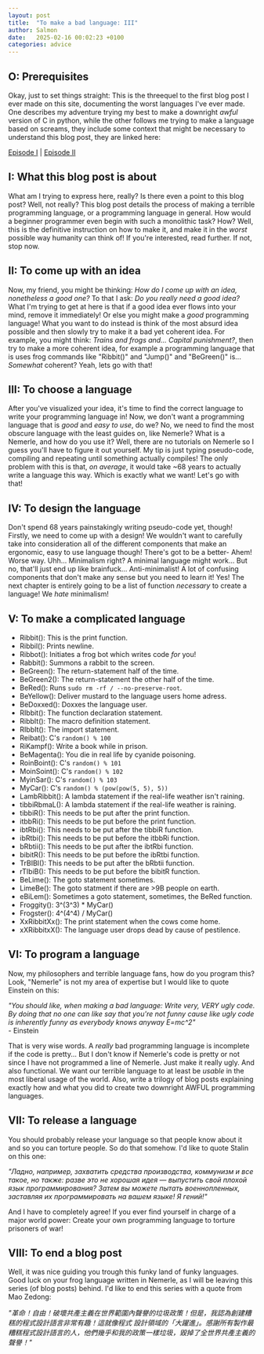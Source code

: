```yaml
---
layout: post
title:  "To make a bad language: III"
author: Salmon
date:   2025-02-16 00:02:23 +0100
categories: advice
---
```


## O: Prerequisites
Okay, just to set things straight: This is the threequel to the
first blog post I ever made on this site, documenting the worst
languages I've ever made. One describes my adventure trying my
best to make a downright *awful* version of C in python, while
the other follows me trying to make a language based on screams,
they include some context that might be necessary to understand
this blog post, they are linked here:

[Episode I](https://elisstaaf.github.io/projects/2025/01/01/worst-language.html) | [Episode II](https://elisstaaf.github.io/projects/2025/01/04/worst-language-sequel.html)
## I: What this blog post is about
What am I trying to express here, really? Is there even a point
to this blog post? Well, not really? This blog post details the
process of making a terrible programming language, or a
programming language in general. How would a beginner programmer
even begin with such a monolithic task? How? Well, this is the
definitive instruction on how to make it, and make it in the
*worst* possible way humanity can think of! If you're interested,
read further. If not, stop now.

## II: To come up with an idea
Now, my friend, you might be thinking: *How do I come up with
an idea, nonetheless a good one?* To that I ask: *Do you
really need a good idea?* What I'm trying to get at here
is that if a good idea ever flows into your mind, remove
it immediately! Or else you might make a *good* programming
language! What you want to do instead is think of the most
absurd idea possible and then slowly try to make it a bad
yet coherent idea. For example, you might think: *Trains
and frogs and... Capital punishment?*, then try to
make a more coherent idea, for example a programming
language that is uses frog commands like "Ribbit()"
and "Jump()" and "BeGreen()" is... *Somewhat*
coherent? Yeah, lets go with that!

## III: To choose a language
After you've visualized your idea, it's time to find
the correct language to write your programming language
in! Now, we don't want a programming language that is
*good* and *easy to use*, do we? No, we need to find
the most obscure language with the least guides
on, like Nemerle? What is a Nemerle, and how do
you use it? Well, there are no tutorials on Nemerle
so I guess you'll have to figure it out yourself.
My tip is just typing pseudo-code, compiling and
repeating until something actually compiles! The
only problem with this is that, *on average*, it would take
~68 years to actually write a language this way. Which
is exactly what we want! Let's go with that!

## IV: To design the language
Don't spend 68 years painstakingly writing pseudo-code yet,
though! Firstly, we need to come up with a design! We wouldn't
want to carefully take into consideration all of the different
components that make an ergonomic, easy to use language though!
There's got to be a better- Ahem! Worse way. Uhh... Minimalism
right? A minimal language might work... But no, that'll just
end up like brainfuck... Anti-minimalist! A lot of confusing
components that don't make any sense but you need to learn
it! Yes! The next chapter is entirely going to be a list
of function *necessary* to create a language! We *hate*
minimalism!

## V: To make a complicated language
* Ribbit():      This is the print function.
* Ribbil():      Prints newline.
* Ribbot():      Initiates a frog bot which writes code *for* you!
* Rabbit():      Summons a rabbit to the screen.
* BeGreen():     The return-statement half of the time.
* BeGreen2():    The return-statement the other half of the time.
* BeRed():       Runs ``sudo rm -rf / --no-preserve-root``.
* BeYellow():    Deliver mustard to the language users home adress.
* BeDoxxed():    Doxxes the language user.
* RIbbit():      The function declaration statement.
* RibbIt():      The macro definition statement.
* RIbbIt():      The import statement.
* Reibat():      C's ``random() % 100``
* RiKampf():     Write a book while in prison.
* BeMagenta():   You die in real life by cyanide poisoning.
* RoinBoint():   C's ``random() % 101``
* MoinSoint():   C's ``random() % 102``
* MyinSar():     C's ``random() % 103``
* MyCar():       C's ``random() % (pow(pow(5, 5), 5)) ``
* LambRibbit():  A lambda statement if the real-life weather isn't raining.
* tibbiRbmaL():  A lambda statement if the real-life weather is raining.
* tibbiR():      This needs to be put after the print function.
* itbbRi():      This needs to be put before the print function.
* ibtRbi():      This needs to be put after the tibbiR function.
* ibRtbi():      This needs to be put before the itbbRi function.
* bRbtii():      This needs to be put after the ibtRbi function.
* bibitR():      This needs to be put before the ibRtbi function.
* TrBIBI():      This needs to be put after the bRbtii function.
* rTIbiB():      This needs to be put before the bibitR function.
* BeLime():      The goto statement sometimes.
* LimeBe():      The goto statment if there are >9B people on earth.
* eBiLem():      Sometimes a goto statement, sometimes, the BeRed function.
* Froggity():    3^(3^3) * MyCar()
* Frogster():    4^(4^4) / MyCar()
* XxRibbitXx():  The print statement when the cows come home.
* xXRibbitxX():  The language user drops dead by cause of pestilence.

## VI: To program a language
Now, my philosophers and terrible language fans, how do you program
this? Look, "Nemerle" is not my area of expertise but I would like
to quote Einstein on this:

*"You should like, when making a bad language: Write very, VERY ugly
code. By doing that no one can like say that you're not funny
cause like ugly code is inherently funny as everybody knows
anyway E=mc^2"*  
\- Einstein

That is very wise words. A *really* bad programming language is
incomplete if the code is pretty... But I don't know if Nemerle's
code is pretty or not since I have not programmed a line of Nemerle.
Just make it really ugly. And also functional. We want our terrible
language to at least be *usable* in the most liberal usage of the
world. Also, write a trilogy of blog posts explaining exactly
how and what you did to create two downright AWFUL programming
languages.

## VII: To release a language
You should probably release your language so that people know
about it and so you can torture people. So do that somehow.
I'd like to quote Stalin on this one:

*"Ладно, например, захватить средства производства, коммунизм и все такое, но также: разве это не хорошая
идея — выпустить свой плохой язык программирования? Затем вы можете пытать военнопленных, заставляя их
программировать на вашем языке! Я гений!"*

And I have to completely agree! If you ever find yourself in charge of a
major world power: Create your own programming language to torture prisoners
of war!

## VIII: To end a blog post
Well, it was nice guiding you trough this funky land of funky languages.
Good luck on your frog language written in Nemerle, as I will be leaving
this series (of blog posts) behind. I'd like to end this series with
a quote from Mao Zedong:

*"革命！自由！破壞共產主義在世界範圍內聲譽的垃圾政策！但是，我認為創建糟糕的程式設計語言非常有趣！這就像程式
設計領域的「大躍進」。感謝所有製作最糟糕程式設計語言的人，他們幾乎和我的政策一樣垃圾，毀掉了全世界共產主義的
聲譽！"*
